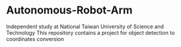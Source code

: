 # Autonomous-Robot-Arm
Independent study at National Taiwan University of Science and Technology
This repository contains a project for object detection to coordinates conversion
